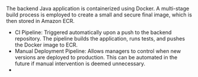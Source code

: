 The backend Java application is containerized using Docker. A multi-stage build process is employed to create a small and secure final image, which is then stored in Amazon ECR.

- CI Pipeline: Triggered automatically upon a push to the backend repository. The pipeline builds the application, runs tests, and pushes the Docker image to ECR.
- Manual Deployment Pipeline: Allows managers to control when new versions are deployed to production. This can be automated in the future if manual intervention is deemed unnecessary.
- 
